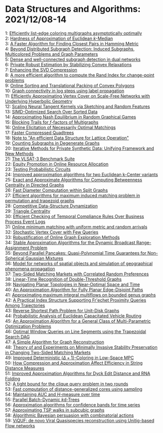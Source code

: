 # Data Structures and Algorithms: 2021/12/08-14  
1: [Efficiently list-edge coloring multigraphs asymptotically optimally](https://doi.org/10.48550/arXiv.1812.10309)  
2: [Hardness of Approximation of Euclidean $k$-Median](https://doi.org/10.48550/arXiv.2011.04221)  
3: [A Faster Algorithm for Finding Closest Pairs in Hamming Metric](https://doi.org/10.48550/arXiv.2102.02597)  
4: [Beyond Distributed Subgraph Detection: Induced Subgraphs, Multicolored  Problems and Graph Parameters](https://doi.org/10.48550/arXiv.2109.06561)  
5: [Dense and well-connected subgraph detection in dual networks](https://doi.org/10.48550/arXiv.2112.03337)  
6: [Private Robust Estimation by Stabilizing Convex Relaxations](https://doi.org/10.48550/arXiv.2112.03548)  
7: [Enhancing the SVD Compression](https://doi.org/10.48550/arXiv.2112.03715)  
8: [A more efficient algorithm to compute the Rand Index for change-point  problems](https://doi.org/10.48550/arXiv.2112.03738)  
9: [Online Sorting and Translational Packing of Convex Polygons](https://doi.org/10.48550/arXiv.2112.03791)  
10: [Graph connectivity in log steps using label propagation](https://doi.org/10.48550/arXiv.1808.06705)  
11: [Efficiently Approximating Vertex Cover on Scale-Free Networks with  Underlying Hyperbolic Geometry](https://doi.org/10.48550/arXiv.2010.02787)  
12: [Scaling Neural Tangent Kernels via Sketching and Random Features](https://doi.org/10.48550/arXiv.2106.07880)  
13: [SIMD-Optimized Search Over Sorted Data](https://doi.org/10.48550/arXiv.2112.03229)  
14: [Approximating Nash Equilibrium in Random Graphical Games](https://doi.org/10.48550/arXiv.2112.03442)  
15: [Blocking Trails for $f$-factors of Multigraphs](https://doi.org/10.48550/arXiv.2112.04096)  
16: [Online Elicitation of Necessarily Optimal Matchings](https://doi.org/10.48550/arXiv.2112.04227)  
17: [Faster Compressed Quadtrees](https://doi.org/10.48550/arXiv.1411.2785)  
18: [Note to "An efficient Data Structure for Lattice Operation"](https://doi.org/10.48550/arXiv.2006.00808)  
19: [Counting Subgraphs in Degenerate Graphs](https://doi.org/10.48550/arXiv.2010.05998)  
20: [Iterative Methods for Private Synthetic Data: Unifying Framework and New  Methods](https://doi.org/10.48550/arXiv.2106.07153)  
21: [The VLSAT-3 Benchmark Suite](https://doi.org/10.48550/arXiv.2112.03675)  
22: [Equity Promotion in Online Resource Allocation](https://doi.org/10.48550/arXiv.2112.04169)  
23: [Testing Probabilistic Circuits](https://doi.org/10.48550/arXiv.2112.04941)  
24: [Improved approximation algorithms for two Euclidean k-Center variants](https://doi.org/10.48550/arXiv.2112.05083)  
25: [Exact and Approximate Algorithms for Computing Betweenness Centrality in  Directed Graphs](https://doi.org/10.48550/arXiv.1708.08739)  
26: [Fast Diameter Computation within Split Graphs](https://doi.org/10.48550/arXiv.1910.03438)  
27: [Efficient algorithms for maximum induced matching problem in permutation  and trapezoid graphs](https://doi.org/10.48550/arXiv.2107.08480)  
28: [Competitive Data-Structure Dynamization](https://doi.org/10.48550/arXiv.2011.02615)  
29: [Triangle Centrality](https://doi.org/10.48550/arXiv.2105.00110)  
30: [Efficient Checking of Temporal Compliance Rules Over Business Process  Event Logs](https://doi.org/10.48550/arXiv.2112.04623)  
31: [Online minimum matching with uniform metric and random arrivals](https://doi.org/10.48550/arXiv.2112.05247)  
32: [Stochastic Vertex Cover with Few Queries](https://doi.org/10.48550/arXiv.2112.05415)  
33: [Robustification of Online Graph Exploration Methods](https://doi.org/10.48550/arXiv.2112.05422)  
34: [Stable Approximation Algorithms for the Dynamic Broadcast  Range-Assignment Problem](https://doi.org/10.48550/arXiv.2112.05426)  
35: [Beyond Parallel Pancakes: Quasi-Polynomial Time Guarantees for  Non-Spherical Gaussian Mixtures](https://doi.org/10.48550/arXiv.2112.05445)  
36: [Model for networks of spatial objects and simulation of geographical  phenomena propagation](https://doi.org/10.48550/arXiv.1108.3516)  
37: [Two-Sided Matching Markets with Correlated Random Preferences](https://doi.org/10.48550/arXiv.1904.03890)  
38: [Linear-Time Recognition of Double-Threshold Graphs](https://doi.org/10.48550/arXiv.1909.09371)  
39: [Navigating Planar Topologies in Near-Optimal Space and Time](https://doi.org/10.48550/arXiv.1911.09498)  
40: [An Approximation Algorithm for Fully Planar Edge-Disjoint Paths](https://doi.org/10.48550/arXiv.2001.01715)  
41: [Approximating maximum integral multiflows on bounded genus graphs](https://doi.org/10.48550/arXiv.2005.00575)  
42: [A Practical Index Structure Supporting Fr\'echet Proximity Queries Among  Trajectories](https://doi.org/10.48550/arXiv.2005.13773)  
43: [Reverse Shortest Path Problem for Unit-Disk Graphs](https://doi.org/10.48550/arXiv.2104.14476)  
44: [Probabilistic Analysis of Euclidean Capacitated Vehicle Routing](https://doi.org/10.48550/arXiv.2109.06958)  
45: [An Approximation Algorithm for a General Class of Multi-Parametric  Optimization Problems](https://doi.org/10.48550/arXiv.2109.10076)  
46: [Optimal Window Queries on Line Segments using the Trapezoidal Search DAG](https://doi.org/10.48550/arXiv.2111.07024)  
47: [A Simple Algorithm for Graph Reconstruction](https://doi.org/10.48550/arXiv.2112.04549)  
48: [Theory of and Experiments on Minimally Invasive Stability Preservation  in Changing Two-Sided Matching Markets](https://doi.org/10.48550/arXiv.2112.05777)  
49: [Improved Deterministic $(\Delta+1)$-Coloring in Low-Space MPC](https://doi.org/10.48550/arXiv.2112.05831)  
50: [How Compression and Approximation Affect Efficiency in String Distance  Measures](https://doi.org/10.48550/arXiv.2112.05836)  
51: [Improved Approximation Algorithms for Dyck Edit Distance and RNA Folding](https://doi.org/10.48550/arXiv.2112.05866)  
52: [A tight bound for the clique query problem in two rounds](https://doi.org/10.48550/arXiv.2112.06072)  
53: [Fast computation of distance-generalized cores using sampling](https://doi.org/10.48550/arXiv.2112.06154)  
54: [Maintaining AUC and $H$-measure over time](https://doi.org/10.48550/arXiv.2112.06160)  
55: [Parallel Batch-Dynamic $k$d-Trees](https://doi.org/10.48550/arXiv.2112.06188)  
56: [Approximation algorithms for confidence bands for time series](https://doi.org/10.48550/arXiv.2112.06225)  
57: [Approximating TSP walks in subcubic graphs](https://doi.org/10.48550/arXiv.2112.06278)  
58: [Algorithmic Bayesian persuasion with combinatorial actions](https://doi.org/10.48550/arXiv.2112.06282)  
59: [ViQUF: de novo Viral Quasispecies reconstruction using Unitig-based Flow  networks](https://doi.org/10.48550/arXiv.2112.06590)  